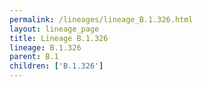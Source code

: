 ```yaml
---
permalink: /lineages/lineage_B.1.326.html
layout: lineage_page
title: Lineage B.1.326
lineage: B.1.326
parent: B.1
children: ['B.1.326']
---
```

